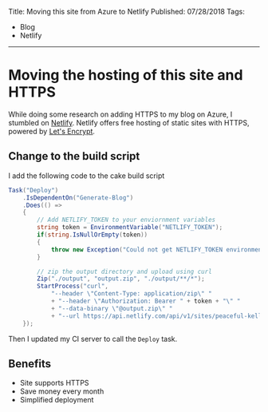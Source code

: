 Title: Moving this site from Azure to Netlify
Published: 07/28/2018
Tags: 
  - Blog
  - Netlify
---
# Moving the hosting of this site and HTTPS
While doing some research on adding HTTPS to my blog on Azure, I stumbled on [Netlify](https://www.netlify.com/). Netlify offers free hosting of static sites with HTTPS, powered by [Let's Encrypt](https://letsencrypt.org/).

## Change to the build script

I add the following code to the cake build script

```csharp
Task("Deploy")
    .IsDependentOn("Generate-Blog")
    .Does(() =>
    {
        // Add NETLIFY_TOKEN to your enviornment variables
        string token = EnvironmentVariable("NETLIFY_TOKEN");
        if(string.IsNullOrEmpty(token))
        {
            throw new Exception("Could not get NETLIFY_TOKEN environment variable");
        }

        // zip the output directory and upload using curl
        Zip("./output", "output.zip", "./output/**/*");
        StartProcess("curl", 
            "--header \"Content-Type: application/zip\" "
            + "--header \"Authorization: Bearer " + token + "\" "
            + "--data-binary \"@output.zip\" "
            + "--url https://api.netlify.com/api/v1/sites/peaceful-keller-9f51f6.netlify.com/deploys");
    });
```

Then I updated my CI server to call the `Deploy` task.

## Benefits

* Site supports HTTPS
* Save money every month
* Simplified deployment